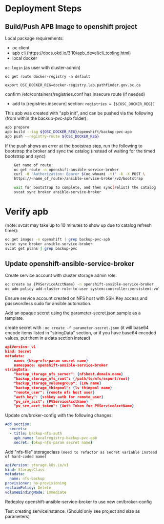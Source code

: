 # Deployment Steps

## Build/Push APB Image to openshift project

Local package requirements:

- oc client
- apb cli (https://docs.okd.io/3.10/apb_devel/cli_tooling.html)
- local docker

`oc login` (as user with cluster-admin)

`oc get route docker-registry -n default`

`export OSC_DOCKER_REG=docker-registry.lab.pathfinder.gov.bc.ca`

confirm /etc/containers/registries.conf has insecure route (if needed)

- add to [registries.insecure] section:
  `registries = [${OSC_DOCKER_REG}]`

This apb was created with "apb init", and can be pushed via the following (from within the backup-pvc-apb folder):

``` bash
apb prepare
apb build --tag ${OSC_DOCKER_REG}/openshift/backup-pvc-apb
apb push --registry-route ${OSC_DOCKER_REG}
```

If the push shows an error at the bootstrap step, run the following to bootstrap the broker and sync the catalog (instead of waiting for the timed bootstrap and sync)

``` bash
    Get name of route:
    oc get route -n openshift-ansible-service-broker
    curl -H "Authorization: Bearer $(oc whoami -t)" -k -X POST \
    https://<name_of_route>/ansible-service-broker/v2/bootstrap

    wait for bootstrap to complete, and then sync(relist) the catalog
    svcat sync broker ansible-service-broker
```

# Verify apb

(note: svcat may take up to 10 minutes to show up due to catalog refresh timer):

``` bash
oc get images -n openshift | grep backup-pvc-apb
svcat sync broker ansible-service-broker
svcat get plans | grep backup-pvc
```

## Update openshift-ansible-service-broker

Create service account with cluster storage admin role.

``` bash
oc create sa {PVServiceAcctName} -n openshift-ansible-service-broker
oc adm policy add-cluster-role-to-user system:controller:persistent-volume-binder system:serviceaccount:openshift-ansible-service-broker:{PVServiceAcctName}
```

Ensure service account created on NFS host with SSH Key access and passwordless sudo for ansible automation.

Add an opaque secret using the parameter-secret.json.sample as a template.

create secret with : `oc create -f parameter-secret.json`
(it will base64 encode items listed in "stringData" section, or if you have base64 encoded values, put them in a data section instead)

``` json
apiVersion: v1
kind: Secret
metadata:
    name: {bkup-nfs-param secret name}
    namespace: openshift-ansible-service-broker
stringData:
    "backup_storage_nfs_server": {nfshost.domain.name}
    "backup_storage_nfs_root": {/path/to/nfs/export/root}
    "backup_storage_volumegroup": {LVG name}
    "backup_storage_thinpool": {lv thinpool name}
    "remote_user": {remote nfs host user}
    "auth_key": {sshkey auth for remote_user}
    "pv_srv_acct": {PVServiceAcctName}
    "pv_srv_acct_token": {Auth Token for PVServiceAcctName}
```

Update cm/broker-config with the following changes:

``` yaml
Add section:
  secrets:
  - title: backup-nfs-auth
    apb_name: localregistry-backup-pvc-apb
    secret: {bkup-nfs-param secret name}
```

Add "nfs-file" storageclass
`(need to refactor as secret variable instead of hard-coded name)`

``` yaml
apiVersion: storage.k8s.io/v1
kind: StorageClass
metadata:
  name: nfs-backup
provisioner: no-provisioning
reclaimPolicy: Delete
volumeBindingMode: Immediate
```

Redeploy openshift-ansible-service-broker to use new cm/broker-config

Test creating serviceInstance. (Should only see project and size as parameters)
